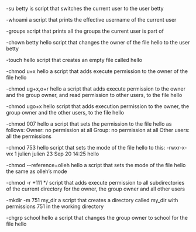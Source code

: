 -su betty is  script that switches the current user to the user betty

-whoami a script that prints the effective username of the current user

-groups script that prints all the groups the current user is part of

-chown betty hello script that changes the owner of the file hello to the user betty

-touch hello script that creates an empty file called hello

-chmod u+x hello  a script that adds execute permission to the owner of the file hello

-chmod ug+x,o+r hello  a script that adds execute permission to the owner and the group owner, and read permission to other users, to the file hello

-chmod ugo+x hello script that adds execution permission to the owner, the group owner and the other users, to the file hello
 
-chmod 007 hello a script that sets the permission to the file hello as follows:
Owner: no permission at all
Group: no permission at all
Other users: all the permissions

-chmod 753 hello script that sets the mode of the file hello to this:
      -rwxr-x-wx 1 julien julien 23 Sep 20 14:25 hello

-chmod --reference=olleh hello a script that sets the mode of the file hello the same as olleh’s mode

-chmod -r +111 */ script that adds execute permission to all subdirectories of the current directory for the owner, the group owner and all other users

-mkdir -m 751 my_dir a script that creates a directory called my_dir with permissions 751 in the working directory

-chgrp school hello  a script that changes the group owner to school for the file hello

